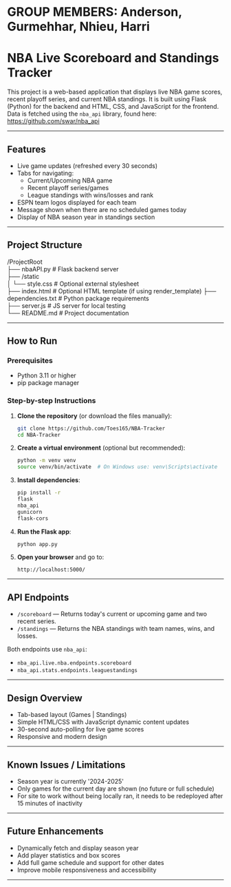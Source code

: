 # GROUP MEMBERS: Anderson, Gurmehhar, Nhieu, Harri

# NBA Live Scoreboard and Standings Tracker

This project is a web-based application that displays live NBA game scores, recent playoff series, and current NBA standings. It is built using Flask (Python) for the backend and HTML, CSS, and JavaScript for the frontend. Data is fetched using the `nba_api` library, found here: https://github.com/swar/nba_api

---

## Features

- Live game updates (refreshed every 30 seconds)
- Tabs for navigating:
  - Current/Upcoming NBA game
  - Recent playoff series/games
  - League standings with wins/losses and rank
- ESPN team logos displayed for each team
- Message shown when there are no scheduled games today
- Display of NBA season year in standings section

---

## Project Structure

/ProjectRoot  
├── nbaAPI.py                 # Flask backend server  
├── /static  
│   └── style.css          # Optional external stylesheet  
├── index.html             # Optional HTML template (if using render_template) 
├── dependencies.txt       # Python package requirements  
├── server.js              # JS server for local testing  
└── README.md              # Project documentation

---

## How to Run

### Prerequisites

- Python 3.11 or higher
- pip package manager

### Step-by-step Instructions

1. **Clone the repository** (or download the files manually):
   ```bash
   git clone https://github.com/Toes165/NBA-Tracker
   cd NBA-Tracker
   ```

2. **Create a virtual environment** (optional but recommended):
   ```bash
   python -m venv venv
   source venv/bin/activate  # On Windows use: venv\Scripts\activate
   ```

3. **Install dependencies**:
   ```bash
   pip install -r 
   flask
   nba_api
   gunicorn
   flask-cors
   ```

4. **Run the Flask app**:
   ```bash
   python app.py
   ```

5. **Open your browser** and go to:
   ```
   http://localhost:5000/
   ```

---

## API Endpoints

- `/scoreboard` — Returns today's current or upcoming game and two recent series.
- `/standings` — Returns the NBA standings with team names, wins, and losses.

Both endpoints use `nba_api`:
- `nba_api.live.nba.endpoints.scoreboard`
- `nba_api.stats.endpoints.leaguestandings`

---

## Design Overview

- Tab-based layout (Games | Standings)
- Simple HTML/CSS with JavaScript dynamic content updates
- 30-second auto-polling for live game scores
- Responsive and modern design

---

## Known Issues / Limitations

- Season year is currently '2024-2025'
- Only games for the current day are shown (no future or full schedule)
- For site to work without being locally ran, it needs to be redeployed after 15 minutes of inactivity
---

## Future Enhancements

- Dynamically fetch and display season year
- Add player statistics and box scores
- Add full game schedule and support for other dates
- Improve mobile responsiveness and accessibility

---




